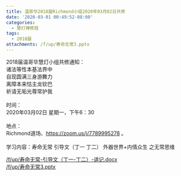 ```yaml
---
title: 温哥华2018届Richmond小组2020年03月02日共修
date: '2020-03-01 00:49:52-08:00'
categories:
  - 慧灯禅修班
tags:
  - 2018届
attachments: /f/up/寿命无常3.pptx
---
```

2018届温哥华慧灯小组共修通知：\
诸法等性本基法界中\
自现圆满三身游舞力\
离障本来怙主龙钦巴\
祈请无垢光尊常护我\
\
时间：\
2020年03月02日 星期一，下午6：30\
\
地点：\
Richmond道场、<https://zoom.us/j/7789995278> 。\
\
学习内容：寿命无常 引导文（丁一 丁二） 外器世界+内情众生 之无常思维

[/f/up/寿命无常-引导文（丁一-丁二）-讲记.docx](https://s3.ap-northeast-1.wasabisys.com/hdcx/hdv/f/up/寿命无常-引导文（丁一-丁二）-讲记.docx)  
[/f/up/寿命无常3.pptx](https://s3.ap-northeast-1.wasabisys.com/hdcx/hdv/f/up/寿命无常3.pptx)
